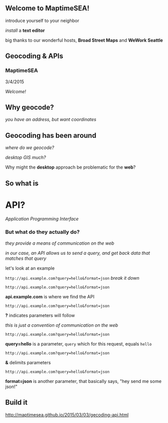 ## Welcome to MaptimeSEA!

introduce yourself to your neighbor

*install* a **text editor**

big thanks to our wonderful hosts, **Broad Street Maps** and **WeWork Seattle**



## Geocoding & APIs

### MaptimeSEA
3/4/2015

_Welcome!_<!-- .element: class="fragment" data-fragment-index="1" -->



## Why geocode?
_you have an address, but want coordinates_<!-- .element: class="fragment" data-fragment-index="1" -->



## Geocoding has been around
_where do we geocode?_ <!-- .element: class="fragment" data-fragment-index="0" -->

_desktop GIS much?_ <!-- .element: class="fragment" data-fragment-index="1" -->


Why might the **desktop** approach be problematic for the **web**?



## So what is
# API?
_Application Programming Interface_ <!-- .element: class="fragment" data-fragment-index="0" -->


### But what do they actually do?
_they provide a means of communication on the web_ <!-- .element: class="fragment" data-fragment-index="0" -->

_in our case, an API allows us to send a query, and get back data that matches that query_ <!-- .element: class="fragment" data-fragment-index="1" -->


let's look at an example



`http://api.example.com?query=hello&format=json`
_break it down_ <!-- .element: class="fragment" data-fragment-index="0" -->


`http://api.example.com?query=hello&format=json`

**api.example.com** is where we find the API


`http://api.example.com?query=hello&format=json`

**?** indicates parameters will follow

_this is just a convention of communication on the web_ <!-- .element: class="fragment" data-fragment-index="0" -->


`http://api.example.com?query=hello&format=json`

**query=hello** is a parameter, `query` which for this request, equals `hello`


`http://api.example.com?query=hello&format=json`

**&** delimits parameters


`http://api.example.com?query=hello&format=json`

**format=json** is another parameter, that basically says, "hey send me some json!"



## Build it

http://maptimesea.github.io/2015/03/03/gecoding-api.html
